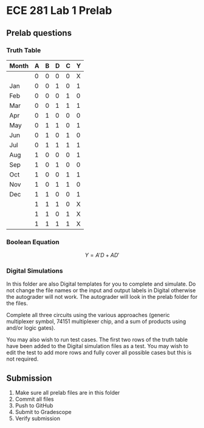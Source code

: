 # ECE 281 Lab 1 Prelab

## Prelab questions

### Truth Table

| Month | A | B | D | C | Y |
|-------|---|---|---|---|---|
|       | 0 | 0 | 0 | 0 | X |
| Jan   | 0 | 0 | 1 | 0 | 1 |
| Feb   | 0 | 0 | 0 | 1 | 0 |
| Mar   | 0 | 0 | 1 | 1 | 1 |
| Apr   | 0 | 1 | 0 | 0 | 0 |
| May   | 0 | 1 | 1 | 0 | 1 |
| Jun   | 0 | 1 | 0 | 1 | 0 |
| Jul   | 0 | 1 | 1 | 1 | 1 |
| Aug   | 1 | 0 | 0 | 0 | 1 |
| Sep   | 1 | 0 | 1 | 0 | 0 |
| Oct   | 1 | 0 | 0 | 1 | 1 |
| Nov   | 1 | 0 | 1 | 1 | 0 |
| Dec   | 1 | 1 | 0 | 0 | 1 |
|       | 1 | 1 | 1 | 0 | X |
|       | 1 | 1 | 0 | 1 | X |
|       | 1 | 1 | 1 | 1 | X |

### Boolean Equation

$$
Y = A'D + AD'
$$

### Digital Simulations

In this folder are also Digital templates for you to complete and simulate.  Do not change the file names or the input and output labels in Digital otherwise the autograder will not work.  The autograder will look in the prelab folder for the files.

Complete all three circuits using the various approaches (generic multiplexer symbol, 74151 multiplexer chip, and a sum of products using and/or logic gates).

You may also wish to run test cases.  The first two rows of the truth table have been added to the Digital simulation files as a test.  You may wish to edit the test to add more rows and fully cover all possible cases but this is not required.

## Submission

1. Make sure all prelab files are in this folder
2. Commit all files
3. Push to GitHub
4. Submit to Gradescope
5. Verify submission
